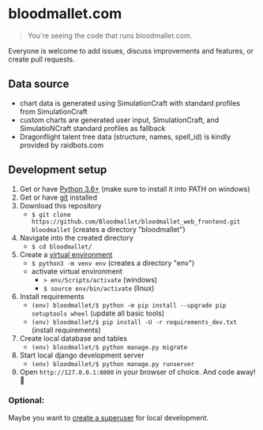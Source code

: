 # bloodmallet.com
> You're seeing the code that runs bloodmallet.com.

Everyone is welcome to add issues, discuss improvements and features, or create
pull requests.

## Data source
- chart data is generated using SimulationCraft with standard profiles from SimulationCraft
- custom charts are generated user input, SimulationCraft, and SimulatioNCraft standard profiles as fallback
- Dragonflight talent tree data (structure, names, spell_id) is kindly provided by raidbots.com 

## Development setup
1. Get or have [Python 3.6+](https://www.python.org/downloads/) (make sure to install it into PATH on windows)
3. Get or have [git](https://git-scm.com/downloads) installed
4. Download this repository
    - `$ git clone https://github.com/Bloodmallet/bloodmallet_web_frontend.git bloodmallet` (creates a directory "bloodmallet")
1. Navigate into the created directory
    - `$ cd bloodmallet/`
2. Create a [virtual environment](https://docs.python.org/3/tutorial/venv.html)
    - `$ python3 -m venv env` (creates a directory "env")
    - activate virtual environment
        - `> env/Scripts/activate` (windows)
        - `$ source env/bin/activate` (linux)
5. Install requirements
    - `(env) bloodmallet/$ python -m pip install --upgrade pip setuptools wheel` (update all basic tools)
    - `(env) bloodmallet/$ pip install -U -r requirements_dev.txt` (install requirements)
6. Create local database and tables
    - `(env) bloodmallet/$ python manage.py migrate`
7. Start local django development server
    - `(env) bloodmallet/$ python manage.py runserver`
8. Open `http://127.0.0.1:8000` in your browser of choice. And code away! :tada:

### Optional:
Maybe you want to [create a superuser](https://docs.djangoproject.com/en/dev/intro/tutorial02/#creating-an-admin-user) for local development.
